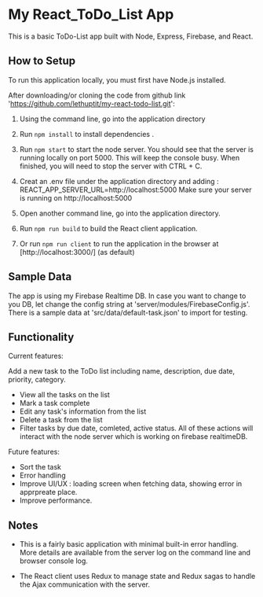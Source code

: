 # My React_ToDo_List App

This is a basic ToDo-List app built with Node, Express, Firebase, and React.

## How to Setup
To run this application locally, you must first have Node.js installed.

After downloading/or cloning the code from github link 'https://github.com/lethuptit/my-react-todo-list.git':

1. Using the command line, go into the application directory

2. Run `npm install` to install dependencies . 

3. Run `npm start` to start the node server. You should see that the server is running locally on port 5000. This will keep the console busy. When finished, you will need to    stop the server with CTRL + C.

4.  Creat an .env file under the application directory and adding : REACT_APP_SERVER_URL=http://localhost:5000
    Make sure your server is running on http://localhost:5000 

5. Open another command line, go into the application directory.

6. Run `npm run build` to build the React client application.

7. Or run `npm run client` to run the application in the browser at [http://localhost:3000/] (as default)


## Sample Data

The app is using my Firebase Realtime DB. In case you want to change to you DB, let change the config string at 'server/modules/FirebaseConfig.js'.
There is a sample data at 'src/data/default-task.json' to import for testing.

## Functionality

Current features:

Add a new task to the ToDo list including name, description, due date, priority, category.
- View all the tasks on the list
- Mark a task complete
- Edit any task's information from the list
- Delete a task from the list
- Filter tasks by due date, comleted, active status.
All of these actions will interact with the node server which is working on firebase realtimeDB.

Future features:

- Sort the task
- Error handling
- Improve UI/UX : loading screen when fetching data, showing error in apprpreate place.
- Improve performance.


## Notes

- This is a fairly basic application with minimal built-in error handling. More details are available from the server log on the command line and browser console log.

- The React client uses Redux to manage state and Redux sagas to handle the Ajax communication with the server.
